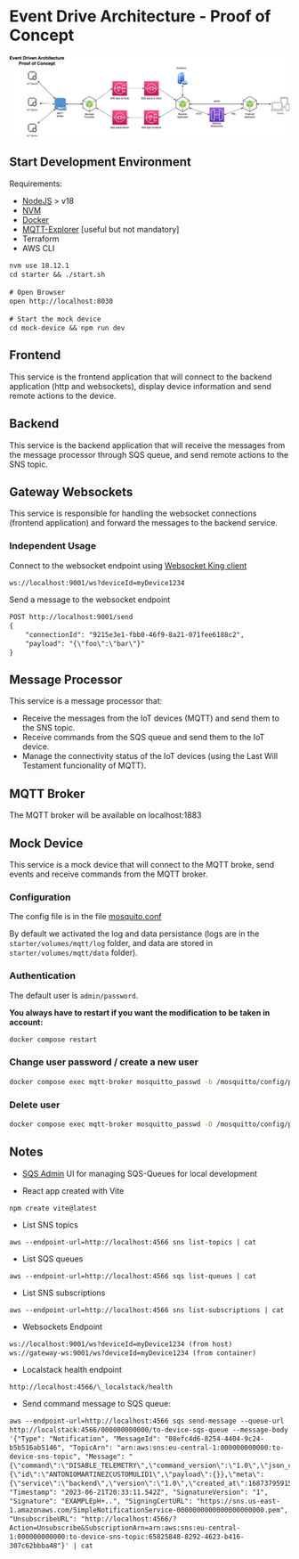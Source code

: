 # Event Drive Architecture - Proof of Concept

![Diagram](./diagram.jpg)

## Start Development Environment

Requirements:

- [NodeJS](https://nodejs.org/en/) > v18
- [NVM](https://github.com/nvm-sh/nvm)
- [Docker](https://www.docker.com/)
- [MQTT-Explorer](http://mqtt-explorer.com/) [useful but not mandatory]
- Terraform
- AWS CLI

```
nvm use 18.12.1
cd starter && ./start.sh

# Open Browser
open http://localhost:8030

# Start the mock device
cd mock-device && npm run dev
```

## Frontend

This service is the frontend application that will connect to the backend application (http and websockets), display device information and send remote actions to the device.

## Backend

This service is the backend application that will receive the messages from the message processor through SQS queue, and send remote actions to the SNS topic.

## Gateway Websockets

This service is responsible for handling the websocket connections (frontend application) and forward the messages to the backend service.

### Independent Usage

Connect to the websocket endpoint using [Websocket King client](https://websocketking.com/)

```
ws://localhost:9001/ws?deviceId=myDevice1234
```

Send a message to the websocket endpoint

```
POST http://localhost:9001/send
{
    "connectionId": "9215e3e1-fbb0-46f9-8a21-071fee6188c2",
    "payload": "{\"foo\":\"bar\"}"
}
```

## Message Processor

This service is a message processor that:

- Receive the messages from the IoT devices (MQTT) and send them to the SNS topic.
- Receive commands from the SQS queue and send them to the IoT device.
- Manage the connectivity status of the IoT devices (using the Last Will Testament funcionality of MQTT).

## MQTT Broker

The MQTT broker will be available on localhost:1883

## Mock Device

This service is a mock device that will connect to the MQTT broke, send events and receive commands from the MQTT broker.

### Configuration

The config file is in the file [mosquito.conf](./starter/volumes/mqtt/config/mosquitto.conf)

By default we activated the log and data persistance (logs are in the `starter/volumes/mqtt/log` folder, and data are stored in `starter/volumes/mqtt/data` folder).

### Authentication

The default user is `admin/password`.

**You always have to restart if you want the modification to be taken in account:**

```bash
docker compose restart
```

### Change user password / create a new user

```bash
docker compose exec mqtt-broker mosquitto_passwd -b /mosquitto/config/password.txt user password
```

### Delete user

```bash
docker compose exec mqtt-broker mosquitto_passwd -D /mosquitto/config/password.txt user
```

## Notes

- [SQS Admin](https://github.com/PacoVK/sqs-admin) UI for managing SQS-Queues for local development

- React app created with Vite

```
npm create vite@latest
```

- List SNS topics

```
aws --endpoint-url=http://localhost:4566 sns list-topics | cat
```

- List SQS queues

```
aws --endpoint-url=http://localhost:4566 sqs list-queues | cat
```

- List SNS subscriptions

```
aws --endpoint-url=http://localhost:4566 sns list-subscriptions | cat
```

- Websockets Endpoint

```
ws://localhost:9001/ws?deviceId=myDevice1234 (from host)
ws://gateway-ws:9001/ws?deviceId=myDevice1234 (from container)
```

- Localstack health endpoint

```
http://localhost:4566/\_localstack/health
```

- Send command message to SQS queue:

```
aws --endpoint-url=http://localhost:4566 sqs send-message --queue-url http://localstack:4566/000000000000/to-device-sqs-queue --message-body '{"Type": "Notification", "MessageId": "08efc4d6-8254-4404-9c24-b5b516ab5146", "TopicArn": "arn:aws:sns:eu-central-1:000000000000:to-device-sns-topic", "Message": "{\"command\":\"DISABLE_TELEMETRY\",\"command_version\":\"1.0\",\"json_command_rfc\":\"1.0\",\"command_id\":\"01H3FTJGBEVJYM23491RBJ6ADX\",\"producer\":\"backend\",\"sent_on\":1687379591534,\"parameters\":{\"id\":\"ANTONIOMARTINEZCUSTOMULID1\",\"payload\":{}},\"meta\":{\"service\":\"backend\",\"version\":\"1.0\",\"created_at\":1687379591534}}", "Timestamp": "2023-06-21T20:33:11.542Z", "SignatureVersion": "1", "Signature": "EXAMPLEpH+..", "SigningCertURL": "https://sns.us-east-1.amazonaws.com/SimpleNotificationService-0000000000000000000000.pem", "UnsubscribeURL": "http://localhost:4566/?Action=Unsubscribe&SubscriptionArn=arn:aws:sns:eu-central-1:000000000000:to-device-sns-topic:65825848-8292-4623-b416-307c62bbba48"}' | cat
```

